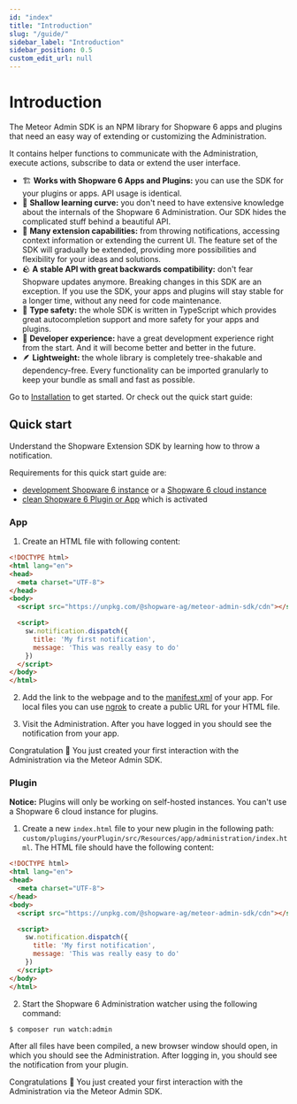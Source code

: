 ```yaml
---
id: "index"
title: "Introduction"
slug: "/guide/"
sidebar_label: "Introduction"
sidebar_position: 0.5
custom_edit_url: null
---
```


# Introduction

The Meteor Admin SDK is an NPM library for Shopware 6 apps and plugins that need an easy way of extending or customizing the Administration.

It contains helper functions to communicate with the Administration, execute actions, subscribe to data or extend the user interface.

- 🏗  **Works with Shopware 6 Apps and Plugins:** you can use the SDK for your plugins or apps. API usage is identical.
- 🎢  **Shallow learning curve:** you don't need to have extensive knowledge about the internals of the Shopware 6 Administration. Our SDK hides the complicated stuff behind a beautiful API.
- 🧰  **Many extension capabilities:** from throwing notifications, accessing context information or extending the current UI. The feature set of the SDK will gradually be extended, providing more possibilities and flexibility for your ideas and solutions.
- 🪨  **A stable API with great backwards compatibility:** don't fear Shopware updates anymore. Breaking changes in this SDK are an exception. If you use the SDK, your apps and plugins will stay stable for a longer time, without any need for code maintenance.
- 🧭  **Type safety:** the whole SDK is written in TypeScript which provides great autocompletion support and more safety for your apps and plugins.
- 💙  **Developer experience:** have a great development experience right from the start. And it will become better and better in the future.
- 🪶  **Lightweight:** the whole library is completely tree-shakable and dependency-free. Every functionality can be imported granularly to keep your bundle as small and fast as possible.

Go to [Installation](./1_getting-started/installation.md) to get started. Or check out the quick start guide:

## Quick start

Understand the Shopware Extension SDK by learning how to throw a notification.

Requirements for this quick start guide are:
- [development Shopware 6 instance](https://developer.shopware.com/docs/guides/installation) or a [Shopware 6 cloud instance](https://www.shopware.com/en/shopware-cloud/)
- [clean Shopware 6 Plugin or App](https://developer.shopware.com/docs/guides/plugins/overview) which is activated

### App
1. Create an HTML file with following content:
```html
<!DOCTYPE html>
<html lang="en">
<head>
  <meta charset="UTF-8">
</head>
<body>
  <script src="https://unpkg.com/@shopware-ag/meteor-admin-sdk/cdn"></script>

  <script>
    sw.notification.dispatch({
      title: 'My first notification',
      message: 'This was really easy to do'
    })
  </script>
</body>
</html>
```

2. Add the link to the webpage and to the [manifest.xml](https://developer.shopware.com/docs/guides/plugins/apps/app-base-guide#manifest-file) of your app. For local files you can use [ngrok](https://ngrok.com/) to create a public URL for your HTML file.

3. Visit the Administration. After you have logged in you should see the notification from your app.

Congratulation 🎉 You just created your first interaction with the Administration via the Meteor Admin SDK.

### Plugin
**Notice:** Plugins will only be working on self-hosted instances. You can't use a Shopware 6 cloud instance for plugins.

1. Create a new `index.html` file to your new plugin in the following path: `custom/plugins/yourPlugin/src/Resources/app/administration/index.html`. The HTML file should have the following content:
```html
<!DOCTYPE html>
<html lang="en">
<head>
  <meta charset="UTF-8">
</head>
<body>
  <script src="https://unpkg.com/@shopware-ag/meteor-admin-sdk/cdn"></script>

  <script>
    sw.notification.dispatch({
      title: 'My first notification',
      message: 'This was really easy to do'
    })
  </script>
</body>
</html>
```

2. Start the Shopware 6 Administration watcher using the following command: 
```bash
$ composer run watch:admin
```

After all files have been compiled, a new browser window should open, in which you should see the Administration. After logging in, you should see the notification from your plugin.

Congratulations 🎉 You just created your first interaction with the Administration via the Meteor Admin SDK.

